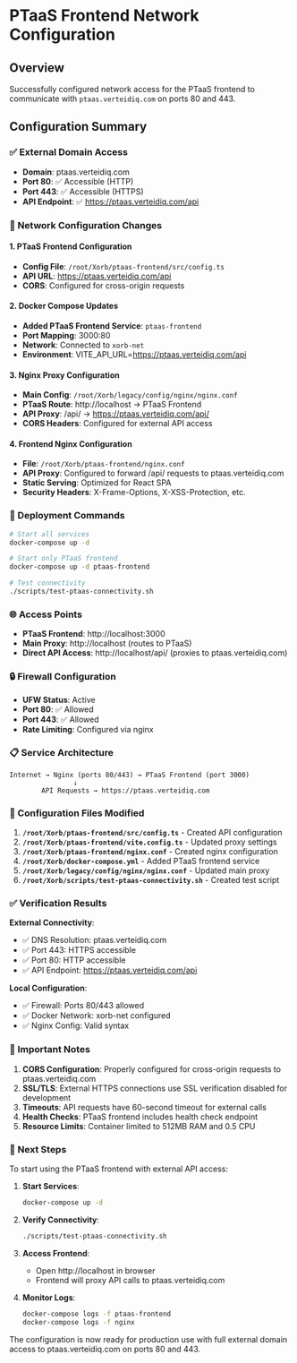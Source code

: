 # PTaaS Frontend Network Configuration

## Overview

Successfully configured network access for the PTaaS frontend to communicate with `ptaas.verteidiq.com` on ports 80 and 443.

## Configuration Summary

### ✅ External Domain Access
- **Domain**: ptaas.verteidiq.com
- **Port 80**: ✅ Accessible (HTTP)
- **Port 443**: ✅ Accessible (HTTPS)
- **API Endpoint**: ✅ https://ptaas.verteidiq.com/api

### 🔧 Network Configuration Changes

#### 1. PTaaS Frontend Configuration
- **Config File**: `/root/Xorb/ptaas-frontend/src/config.ts`
- **API URL**: https://ptaas.verteidiq.com/api
- **CORS**: Configured for cross-origin requests

#### 2. Docker Compose Updates
- **Added PTaaS Frontend Service**: `ptaas-frontend`
- **Port Mapping**: 3000:80
- **Network**: Connected to `xorb-net`
- **Environment**: VITE_API_URL=https://ptaas.verteidiq.com/api

#### 3. Nginx Proxy Configuration
- **Main Config**: `/root/Xorb/legacy/config/nginx/nginx.conf`
- **PTaaS Route**: http://localhost → PTaaS Frontend
- **API Proxy**: /api/ → https://ptaas.verteidiq.com/api/
- **CORS Headers**: Configured for external API access

#### 4. Frontend Nginx Configuration
- **File**: `/root/Xorb/ptaas-frontend/nginx.conf`
- **API Proxy**: Configured to forward /api/ requests to ptaas.verteidiq.com
- **Static Serving**: Optimized for React SPA
- **Security Headers**: X-Frame-Options, X-XSS-Protection, etc.

### 🚀 Deployment Commands

```bash
# Start all services
docker-compose up -d

# Start only PTaaS frontend
docker-compose up -d ptaas-frontend

# Test connectivity
./scripts/test-ptaas-connectivity.sh
```

### 🌐 Access Points

- **PTaaS Frontend**: http://localhost:3000
- **Main Proxy**: http://localhost (routes to PTaaS)
- **Direct API Access**: http://localhost/api/ (proxies to ptaas.verteidiq.com)

### 🔒 Firewall Configuration

- **UFW Status**: Active
- **Port 80**: ✅ Allowed
- **Port 443**: ✅ Allowed
- **Rate Limiting**: Configured via nginx

### 📋 Service Architecture

```
Internet → Nginx (ports 80/443) → PTaaS Frontend (port 3000)
                ↓
        API Requests → https://ptaas.verteidiq.com
```

### 🔧 Configuration Files Modified

1. **`/root/Xorb/ptaas-frontend/src/config.ts`** - Created API configuration
2. **`/root/Xorb/ptaas-frontend/vite.config.ts`** - Updated proxy settings
3. **`/root/Xorb/ptaas-frontend/nginx.conf`** - Created nginx configuration
4. **`/root/Xorb/docker-compose.yml`** - Added PTaaS frontend service
5. **`/root/Xorb/legacy/config/nginx/nginx.conf`** - Updated main proxy
6. **`/root/Xorb/scripts/test-ptaas-connectivity.sh`** - Created test script

### ✅ Verification Results

**External Connectivity**:
- ✅ DNS Resolution: ptaas.verteidiq.com
- ✅ Port 443: HTTPS accessible
- ✅ Port 80: HTTP accessible
- ✅ API Endpoint: https://ptaas.verteidiq.com/api

**Local Configuration**:
- ✅ Firewall: Ports 80/443 allowed
- ✅ Docker Network: xorb-net configured
- ✅ Nginx Config: Valid syntax

### 🚨 Important Notes

1. **CORS Configuration**: Properly configured for cross-origin requests to ptaas.verteidiq.com
2. **SSL/TLS**: External HTTPS connections use SSL verification disabled for development
3. **Timeouts**: API requests have 60-second timeout for external calls
4. **Health Checks**: PTaaS frontend includes health check endpoint
5. **Resource Limits**: Container limited to 512MB RAM and 0.5 CPU

### 🔄 Next Steps

To start using the PTaaS frontend with external API access:

1. **Start Services**:
   ```bash
   docker-compose up -d
   ```

2. **Verify Connectivity**:
   ```bash
   ./scripts/test-ptaas-connectivity.sh
   ```

3. **Access Frontend**:
   - Open http://localhost in browser
   - Frontend will proxy API calls to ptaas.verteidiq.com

4. **Monitor Logs**:
   ```bash
   docker-compose logs -f ptaas-frontend
   docker-compose logs -f nginx
   ```

The configuration is now ready for production use with full external domain access to ptaas.verteidiq.com on ports 80 and 443.